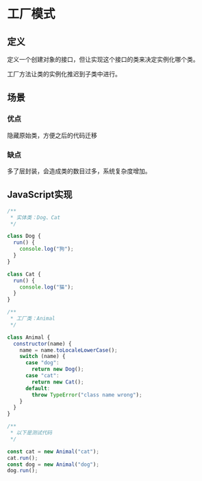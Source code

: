 # 工厂模式

## 定义

定义一个创建对象的接口，但让实现这个接口的类来决定实例化哪个类。

工厂方法让类的实例化推迟到子类中进行。

## 场景

### 优点&#x20;

隐藏原始类，方便之后的代码迁移

### 缺点

多了层封装，会造成类的数目过多，系统复杂度增加。

## JavaScript实现

```javascript
/**
 * 实体类：Dog、Cat
 */

class Dog {
  run() {
    console.log("狗");
  }
}

class Cat {
  run() {
    console.log("猫");
  }
}

/**
 * 工厂类：Animal
 */

class Animal {
  constructor(name) {
    name = name.toLocaleLowerCase();
    switch (name) {
      case "dog":
        return new Dog();
      case "cat":
        return new Cat();
      default:
        throw TypeError("class name wrong");
    }
  }
}

/**
 * 以下是测试代码
 */

const cat = new Animal("cat");
cat.run();
const dog = new Animal("dog");
dog.run();
```
